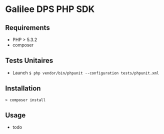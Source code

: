 # Galilee DPS PHP SDK

## Requirements
- PHP > 5.3.2
- composer

## Tests Unitaires
- Launch `$ php vendor/bin/phpunit --configuration tests/phpunit.xml`

## Installation

`> composer install`

## Usage

- todo